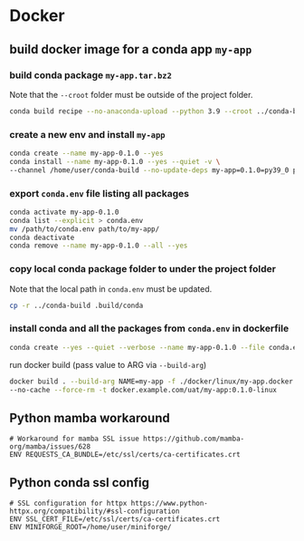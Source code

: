 # Docker

## build docker image for a conda app `my-app`
### build conda package `my-app.tar.bz2`
Note that the `--croot` folder must be outside of the project folder.
```sh
conda build recipe --no-anaconda-upload --python 3.9 --croot ../conda-build --no-test
```
### create a new env and install `my-app`
```sh
conda create --name my-app-0.1.0 --yes
conda install --name my-app-0.1.0 --yes --quiet -v \
--channel /home/user/conda-build --no-update-deps my-app=0.1.0=py39_0 python=3.9
```
### export `conda.env` file listing all packages
```sh
conda activate my-app-0.1.0
conda list --explicit > conda.env
mv /path/to/conda.env path/to/my-app/
conda deactivate
conda remove --name my-app-0.1.0 --all --yes
```
### copy local conda package folder to under the project folder
Note that the local path in `conda.env` must be updated.
```sh
cp -r ../conda-build .build/conda
```
### install conda and all the packages from `conda.env` in dockerfile 
```sh
conda create --yes --quiet --verbose --name my-app-0.1.0 --file conda.env && conda-clean
```
run docker build (pass value to ARG via `--build-arg`)
```sh
docker build . --build-arg NAME=my-app -f ./docker/linux/my-app.docker \
--no-cache --force-rm -t docker.example.com/uat/my-app:0.1.0-linux
```

## Python mamba workaround
```
# Workaround for mamba SSL issue https://github.com/mamba-org/mamba/issues/628
ENV REQUESTS_CA_BUNDLE=/etc/ssl/certs/ca-certificates.crt
```

## Python conda ssl config
```
# SSL configuration for httpx https://www.python-httpx.org/compatibility/#ssl-configuration
ENV SSL_CERT_FILE=/etc/ssl/certs/ca-certificates.crt
ENV MINIFORGE_ROOT=/home/user/miniforge/
```
